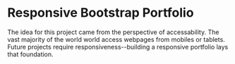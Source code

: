 # Responsive Bootstrap Portfolio

The idea for this project came from the perspective of accessability. The vast majority
of the world world access webpages from mobiles or tablets. Future projects require
responsiveness--building a responsive portfolio lays that foundation.